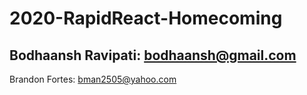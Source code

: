 # 2020-RapidReact-Homecoming

Bodhaansh Ravipati: bodhaansh@gmail.com
----------
Brandon Fortes: bman2505@yahoo.com
